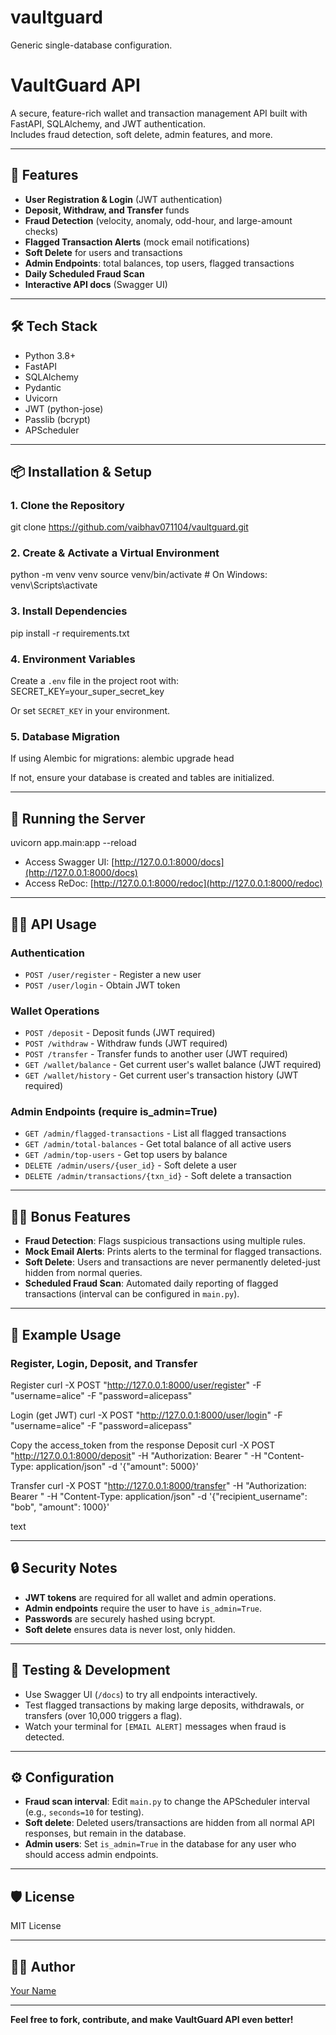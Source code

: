 # vaultguard

Generic single-database configuration.

# VaultGuard API

A secure, feature-rich wallet and transaction management API built with FastAPI, SQLAlchemy, and JWT authentication.  
Includes fraud detection, soft delete, admin features, and more.

---

## 🚀 Features

- **User Registration & Login** (JWT authentication)
- **Deposit, Withdraw, and Transfer** funds
- **Fraud Detection** (velocity, anomaly, odd-hour, and large-amount checks)
- **Flagged Transaction Alerts** (mock email notifications)
- **Soft Delete** for users and transactions
- **Admin Endpoints**: total balances, top users, flagged transactions
- **Daily Scheduled Fraud Scan**
- **Interactive API docs** (Swagger UI)

---

## 🛠️ Tech Stack

- Python 3.8+
- FastAPI
- SQLAlchemy
- Pydantic
- Uvicorn
- JWT (python-jose)
- Passlib (bcrypt)
- APScheduler

---

## 📦 Installation & Setup

### 1. **Clone the Repository**
git clone https://github.com/vaibhav071104/vaultguard.git

### 2. **Create & Activate a Virtual Environment**
python -m venv venv
source venv/bin/activate # On Windows: venv\Scripts\activate


### 3. **Install Dependencies**
pip install -r requirements.txt


### 4. **Environment Variables**

Create a `.env` file in the project root with:
SECRET_KEY=your_super_secret_key

Or set `SECRET_KEY` in your environment.

### 5. **Database Migration**

If using Alembic for migrations:
alembic upgrade head


If not, ensure your database is created and tables are initialized.

---

## 🚦 Running the Server
uvicorn app.main:app --reload




- Access Swagger UI: [http://127.0.0.1:8000/docs](http://127.0.0.1:8000/docs)
- Access ReDoc: [http://127.0.0.1:8000/redoc](http://127.0.0.1:8000/redoc)

---

## 🧑‍💻 API Usage

### **Authentication**

- `POST /user/register` - Register a new user
- `POST /user/login` - Obtain JWT token

### **Wallet Operations**

- `POST /deposit` - Deposit funds (JWT required)
- `POST /withdraw` - Withdraw funds (JWT required)
- `POST /transfer` - Transfer funds to another user (JWT required)
- `GET /wallet/balance` - Get current user's wallet balance (JWT required)
- `GET /wallet/history` - Get current user's transaction history (JWT required)

### **Admin Endpoints (require is_admin=True)**

- `GET /admin/flagged-transactions` - List all flagged transactions
- `GET /admin/total-balances` - Get total balance of all active users
- `GET /admin/top-users` - Get top users by balance
- `DELETE /admin/users/{user_id}` - Soft delete a user
- `DELETE /admin/transactions/{txn_id}` - Soft delete a transaction

---

## 🕵️‍♂️ Bonus Features

- **Fraud Detection**: Flags suspicious transactions using multiple rules.
- **Mock Email Alerts**: Prints alerts to the terminal for flagged transactions.
- **Soft Delete**: Users and transactions are never permanently deleted-just hidden from normal queries.
- **Scheduled Fraud Scan**: Automated daily reporting of flagged transactions (interval can be configured in `main.py`).

---

## 📝 Example Usage

### **Register, Login, Deposit, and Transfer**

Register
curl -X POST "http://127.0.0.1:8000/user/register" -F "username=alice" -F "password=alicepass"

Login (get JWT)
curl -X POST "http://127.0.0.1:8000/user/login" -F "username=alice" -F "password=alicepass"

Copy the access_token from the response
Deposit
curl -X POST "http://127.0.0.1:8000/deposit"
-H "Authorization: Bearer <your-token>"
-H "Content-Type: application/json"
-d '{"amount": 5000}'

Transfer
curl -X POST "http://127.0.0.1:8000/transfer"
-H "Authorization: Bearer <your-token>"
-H "Content-Type: application/json"
-d '{"recipient_username": "bob", "amount": 1000}'

text

---

## 🔒 Security Notes

- **JWT tokens** are required for all wallet and admin operations.
- **Admin endpoints** require the user to have `is_admin=True`.
- **Passwords** are securely hashed using bcrypt.
- **Soft delete** ensures data is never lost, only hidden.

---

## 🧪 Testing & Development

- Use Swagger UI (`/docs`) to try all endpoints interactively.
- Test flagged transactions by making large deposits, withdrawals, or transfers (over 10,000 triggers a flag).
- Watch your terminal for `[EMAIL ALERT]` messages when fraud is detected.

---

## ⚙️ Configuration

- **Fraud scan interval**: Edit `main.py` to change the APScheduler interval (e.g., `seconds=10` for testing).
- **Soft delete**: Deleted users/transactions are hidden from all normal API responses, but remain in the database.
- **Admin users**: Set `is_admin=True` in the database for any user who should access admin endpoints.

---

## 🛡️ License

MIT License

---

## 👨‍💻 Author

[Your Name](https://github.com/vaibhav071104)

---

**Feel free to fork, contribute, and make VaultGuard API even better!**



